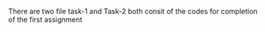 There are two file task-1 and Task-2 both consit of the codes for completion of the first assignment
